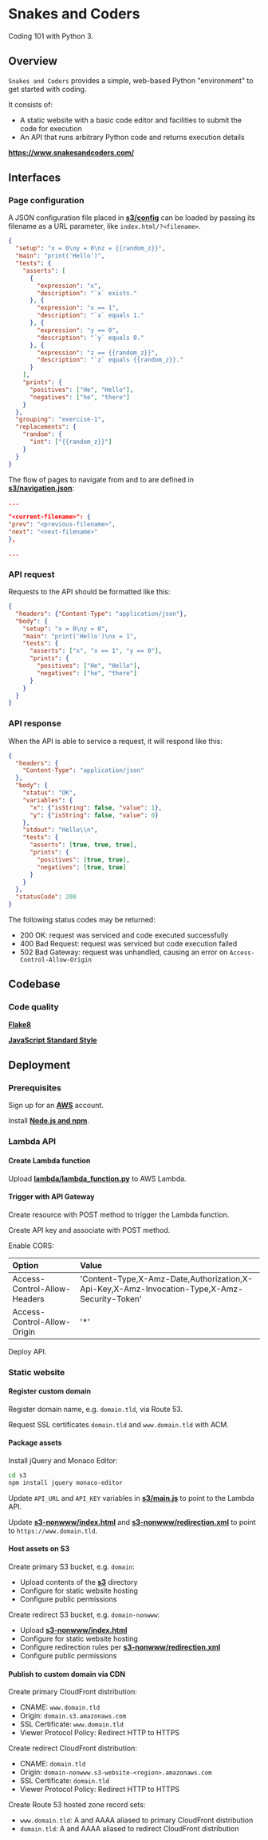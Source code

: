 # Snakes and Coders

Coding 101 with Python 3.

## Overview

`Snakes and Coders` provides a simple, web-based Python "environment" to get started with coding.

It consists of:

- A static website with a basic code editor and facilities to submit the code for execution
- An API that runs arbitrary Python code and returns execution details

**<https://www.snakesandcoders.com/>**

## Interfaces

### Page configuration

A JSON configuration file placed in [**s3/config**](s3/config) can be loaded by passing its filename as a URL parameter, like `index.html/?<filename>`.

```json
{
  "setup": "x = 0\ny = 0\nz = {{random_z}}",
  "main": "print('Hello')",
  "tests": {
    "asserts": [
      {
        "expression": "x",
        "description": "`x` exists."
      }, {
        "expression": "x == 1",
        "description": "`x` equals 1."
      }, {
        "expression": "y == 0",
        "description": "`y` equals 0."
      }, {
        "expression": "z == {{random_z}}",
        "description": "`z` equals {{random_z}}."
      }
    ],
    "prints": {
      "positives": ["He", "Hello"],
      "negatives": ["he", "there"]
    }
  },
  "grouping": "exercise-1",
  "replacements": {
    "random": {
      "int": ["{{random_z}}"]
    }
  }
}
```

The flow of pages to navigate from and to are defined in [**s3/navigation.json**](s3/navigation.json):

```json
...

"<current-filename>": {
"prev": "<previous-filename>",
"next": "<next-filename>"
},

...
```

### API request

Requests to the API should be formatted like this:

```json
{
  "headers": {"Content-Type": "application/json"},
  "body": {
    "setup": "x = 0\ny = 0",
    "main": "print('Hello')\nx = 1",
    "tests": {
      "asserts": ["x", "x == 1", "y == 0"],
      "prints": {
        "positives": ["He", "Hello"],
        "negatives": ["he", "there"]
      }
    }
  }
}
```

### API response

When the API is able to service a request, it will respond like this:

```json
{
  "headers": {
    "Content-Type": "application/json"
  },
  "body": {
    "status": "OK",
    "variables": {
      "x": {"isString": false, "value": 1},
      "y": {"isString": false, "value": 0}
    },
    "stdout": "Hello\\n",
    "tests": {
      "asserts": [true, true, true],
      "prints": {
        "positives": [true, true],
        "negatives": [true, true]
      }
    }
  },
  "statusCode": 200
}
```

The following status codes may be returned:

- 200 OK: request was serviced and code executed successfully
- 400 Bad Request: request was serviced but code execution failed
- 502 Bad Gateway: request was unhandled, causing an error on `Access-Control-Allow-Origin`

## Codebase

### Code quality

[**Flake8**](http://flake8.pycqa.org/en/latest/)

[**JavaScript Standard Style**](https://standardjs.com/)

## Deployment

### Prerequisites

Sign up for an [**AWS**](https://aws.amazon.com/) account.

Install [**Node.js and npm**](https://nodejs.org/).

### Lambda API

#### Create Lambda function

Upload [**lambda/lambda_function.py**](lambda/lambda_function.py) to AWS Lambda.

#### Trigger with API Gateway

Create resource with POST method to trigger the Lambda function.

Create API key and associate with POST method.

Enable CORS:

Option                       | Value
:--                          | :--
Access-Control-Allow-Headers | 'Content-Type,X-Amz-Date,Authorization,X-Api-Key,X-Amz-Invocation-Type,X-Amz-Security-Token'
Access-Control-Allow-Origin  | '*'

Deploy API.

### Static website

#### Register custom domain

Register domain name, e.g. `domain.tld`, via Route 53.

Request SSL certificates `domain.tld` and `www.domain.tld` with ACM.

#### Package assets

Install jQuery and Monaco Editor:

```bash
cd s3
npm install jquery monaco-editor
```

Update `API_URL` and `API_KEY` variables in [**s3/main.js**](s3/main.js) to point to the Lambda API.

Update [**s3-nonwww/index.html**](s3-nonwww/index.html) and [**s3-nonwww/redirection.xml**](s3-nonwww/redirection.xml) to point to `https://www.domain.tld`.

#### Host assets on S3

Create primary S3 bucket, e.g. `domain`:

- Upload contents of the [**s3**](s3) directory
- Configure for static website hosting
- Configure public permissions

Create redirect S3 bucket, e.g. `domain-nonwww`:

- Upload [**s3-nonwww/index.html**](s3-nonwww/index.html)
- Configure for static website hosting
- Configure redirection rules per [**s3-nonwww/redirection.xml**](s3-nonwww/redirection.xml)
- Configure public permissions

#### Publish to custom domain via CDN

Create primary CloudFront distribution:

- CNAME: `www.domain.tld`
- Origin: `domain.s3.amazonaws.com`
- SSL Certificate: `www.domain.tld`
- Viewer Protocol Policy: Redirect HTTP to HTTPS

Create redirect CloudFront distribution:

- CNAME: `domain.tld`
- Origin: `domain-nonwww.s3-website-<region>.amazonaws.com`
- SSL Certificate: `domain.tld`
- Viewer Protocol Policy: Redirect HTTP to HTTPS

Create Route 53 hosted zone record sets:

- `www.domain.tld`: A and AAAA aliased to primary CloudFront distribution
- `domain.tld`: A and AAAA aliased to redirect CloudFront distribution
